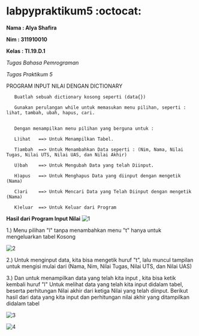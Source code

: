 # labpypraktikum5 :octocat:

**Nama  : Alya Shafira**

**Nim   : 311910010**

**Kelas : TI.19.D.1**

*Tugas Bahasa Pemrograman*

*Tugas Praktikum 5*
   
   PROGRAM INPUT NILAI DENGAN DICTIONARY

       Buatlah sebuah dictionary kosong seperti (data{}) 
        
       Gunakan perulangan while untuk memasukan menu pilihan, seperti : lihat, tambah, ubah, hapus, cari. 
   

       Dengan menampilkan menu pilihan yang berguna untuk :

       L)ihat   ==> Untuk Menampilkan Tabel.
 
       T)ambah  ==> Untuk Menambahkan Data seperti : (Nim, Nama, Nilai Tugas, Nilai UTS, Nilai UAS, dan Nilai Akhir)
 
       U)bah    ==> Untuk Mengubah Data yang telah Diinput. 

       H)apus   ==> Untuk Menghapus Data yang diinput dengan mengetik (Nama) 

       C)ari    ==> Untuk Mencari Data yang Telah Diinput dengan mengetik (Nama) 
   
       K)eluar  ==> Untuk Keluar dari Program
      
       



  **Hasil dari Program Input Nilai**
  ![1](https://user-images.githubusercontent.com/56963083/70318790-6f7c7100-1853-11ea-8ab7-caebf8e380a3.PNG)
  
   1.) Menu pilihan "l" tanpa menambahkan menu "t" hanya untuk mengeluarkan tabel Kosong

   ![2](https://user-images.githubusercontent.com/56963083/70321730-ad30c800-185a-11ea-9238-3f16966799ca.PNG)
   
   2.) Untuk menginput data, kita bisa mengetik huruf "t", lalu muncul tampilan untuk mengisi mulai dari (Nama, Nim, Nilai Tugas, Nilai UTS, dan Nilai UAS) 

   3.) Dan untuk menampilkan data yang telah kita input , kita bisa ketik kembali huruf "l" Untuk melihat data yang telah kita input didalam tabel, beserta perhitungan Nilai akhir dari ketiga Nilai yang telah diinput. Berikut hasil dari data yang kita input dan perhitungan nilai akhir yang ditampilkan didalam tabel

   ![3](https://user-images.githubusercontent.com/56963083/70327598-bbd2ab80-1869-11ea-9073-13601476d42b.PNG)

   ![4](https://user-images.githubusercontent.com/56963083/70327643-d73db680-1869-11ea-93b3-13ebf99f0250.PNG)

   

  
  
